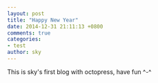 ```yaml
---
layout: post
title: "Happy New Year"
date: 2014-12-31 21:11:13 +0800
comments: true
categories:
- test
author: sky
---
```

This is sky's first blog with octopress, have fun ^-^
